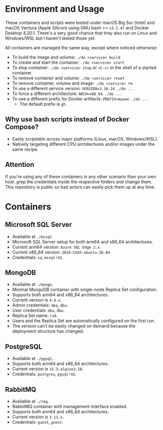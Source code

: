 # Environment and Usage
These containers and scripts were tested under macOS Big Sur (Intel)
and macOS Ventura (Apple Silicon) using GNU bash >= `v3.2.47` and Docker
Desktop 4.20.1. There's a very good chance that they also run on
Linux and Windows/WSL but I haven't tested those yet.

All containers are managed the same way, except where noticed otherwise:
- To build the image and volume: `./do <service> build`
- To create and start the container: `./do <service> start`
- To stop container: `./do <service> stop` or `<C-c>` in the shell of a
  started container.
- To remove container and volume: `./do <service> reset`
- To remove container, volume and image: `./do <service> rm`
- To use a different service version: `VERSION=3.10.24 ./do ...`
- To force a different architecture: `ARCH=x86_64 ./do ...`
- To use a different prefix for Docker artifacts: `PREFIX=myown ./do ...`
  - The default prefix is `gh`.

## Why use bash scripts instead of Docker Compose?
- Easily _scriptable_ across major platforms (Linux, macOS, Windows/WSL).
- Natively targeting different CPU architectures and/or images under the
  same recipe.

## Attention
If you're using any of these containers in any other scenario than
your own host, grep the credentials inside the respective folders and
change them. This repository is public so bad actors can easily pick them
up at any time.


# Containers

## Microsoft SQL Server
- Available at `./mssql`.
- Microsoft SQL Server setup for both arm64 and x86\_64 architectures.
- Current arm64 version: `Azure SQL Edge 2.x`.
- Current x86\_64 version: `2019-CUXX-ubuntu-20.04`.
- Credentials: `sa`, `mssql!42`.

## MongoDB
- Available at `./mongo`.
- Minimal MongoDB container with single-node Replica Set configuration.
- Supports both arm64 and x86\_64 architectures.
- Current version is `4.4.x`.
- Admin credentials: `dba`, `dba`.
- User credentials: `dbu`, `dbu`.
- Replica Set name: `rs0`.
- Users and the Replica Set are automatically configured on the first run.
- The version can't be easily changed on demand because the deployment
  structure has changed.

## PostgreSQL
- Available at `./pgsql`.
- Supports both arm64 and x86\_64 architectures.
- Current version is `15.3-alpine3.18`.
- Credentials: `postgres`, `pgsql!42`.

## RabbitMQ
- Available at `./rmq`.
- RabbitMQ container with management interface enabled.
- Supports both arm64 and x86\_64 architectures.
- Current version is `3.11.x`.
- Credentials: `guest`, `guest`.